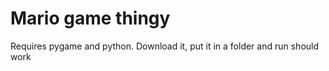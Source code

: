 # Mario game thingy
Requires pygame and python. Download it, put it in a folder and run should work
